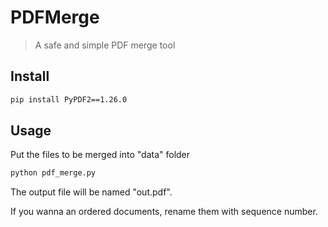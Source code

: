 # PDFMerge 

> A safe and simple PDF merge tool

## Install
```bash
pip install PyPDF2==1.26.0
```

## Usage
Put the files to be merged into "data" folder
```bash
python pdf_merge.py
```

The output file will be named "out.pdf".

If you wanna an ordered documents, rename them with sequence number.




